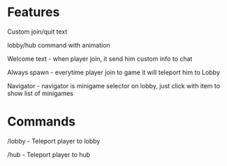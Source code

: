 # Features

Custom join/quit text

lobby/hub command with animation

Welcome text - when player join, it send him custom info to chat

Always spawn - everytime player join to game it will teleport him to Lobby

Navigator - navigator is minigame selector on lobby, just click with item to show list of minigames

# Commands
/lobby - Teleport player to lobby

/hub - Teleport player to hub
